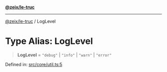 [**@zeix/le-truc**](../README.md)

***

[@zeix/le-truc](../globals.md) / LogLevel

# Type Alias: LogLevel

> **LogLevel** = `"debug"` \| `"info"` \| `"warn"` \| `"error"`

Defined in: [src/core/util.ts:5](https://github.com/zeixcom/ui-element/blob/e2d0534c92417874d64304e2f9afb7062e5cf6fa/src/core/util.ts#L5)
